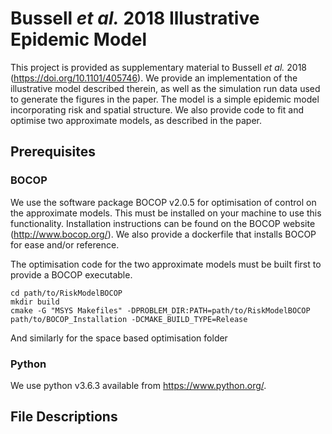 # Bussell *et al.* 2018 Illustrative Epidemic Model

This project is provided as supplementary material to Bussell *et al.* 2018 (https://doi.org/10.1101/405746). We provide an implementation of the illustrative model described therein, as well as the simulation run data used to generate the figures in the paper. The model is a simple epidemic model incorporating risk and spatial structure. We also provide code to fit and optimise two approximate models, as described in the paper.

## Prerequisites

### BOCOP
We use the software package BOCOP v2.0.5 for optimisation of control on the approximate models. This must be installed on your machine to use this functionality. Installation instructions can be found on the BOCOP website (http://www.bocop.org/). We also provide a dockerfile that installs BOCOP for ease and/or reference.

The optimisation code for the two approximate models must be built first to provide a BOCOP executable.
```
cd path/to/RiskModelBOCOP
mkdir build
cmake -G "MSYS Makefiles" -DPROBLEM_DIR:PATH=path/to/RiskModelBOCOP path/to/BOCOP_Installation -DCMAKE_BUILD_TYPE=Release
```
And similarly for the space based optimisation folder

### Python
We use python v3.6.3 available from https://www.python.org/.

## File Descriptions
